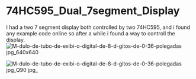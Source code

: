 # 74HC595_Dual_7segment_Display
I had a two 7 segment display both controlled by two 74HC595, and i found any example code online so after a while i found a way to controll the display.
![M-dulo-de-tubo-de-exibi-o-digital-de-8-d-gitos-de-0-36-polegadas jpg_640x640](https://user-images.githubusercontent.com/32433498/125779336-67515537-759d-4f80-95a4-1a9becc4962b.jpg)

![M-dulo-de-tubo-de-exibi-o-digital-de-8-d-gitos-de-0-36-polegadas jpg_Q90 jpg_](https://user-images.githubusercontent.com/32433498/125779477-88f7d77c-3d1f-4aa1-a184-4eb6fb288071.jpg)
